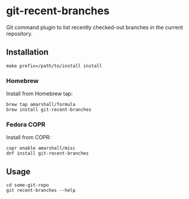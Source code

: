 # git-recent-branches

Git command plugin to list recently checked-out branches in the current repository.

## Installation

```
make prefix=/path/to/install install
```

### Homebrew

Install from Homebrew tap:

```
brew tap amarshall/formula
brew install git-recent-branches
```

### Fedora COPR

Install from COPR:

```
copr enable amarshall/misc
dnf install git-recent-branches
```

## Usage

```
cd some-git-repo
git recent-branches --help
```
